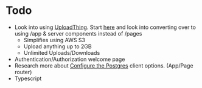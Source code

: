 # Todo

- Look into using [UploadThing](https://uploadthing.com/). Start [here](https://docs.uploadthing.com/getting-started/appdir) and look into converting over to using /app & server components instead of /pages
  - Simplifies using AWS S3
  - Upload anything up to 2GB
  - Unlimited Uploads/Downloads
- Authentication/Authorization welcome page
- Research more about [Configure the Postgres](https://neon.tech/docs/guides/nextjs#configure-the-postgres-client) client options. (App/Page router)
- Typescript

